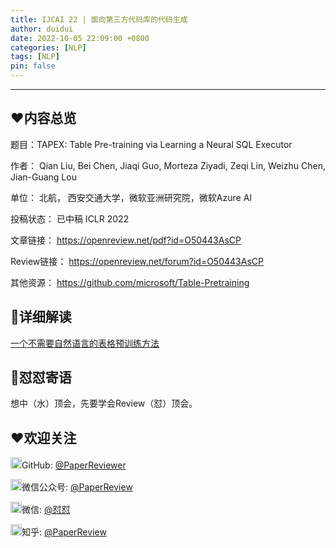 ```yaml
---
title: IJCAI 22 | 面向第三方代码库的代码生成
author: duidui
date: 2022-10-05 22:09:00 +0800
categories: [NLP]
tags: [NLP]
pin: false
---
```


---

## ❤️内容总览

题目：TAPEX: Table Pre-training via Learning a Neural SQL Executor

作者：
Qian Liu, Bei Chen, Jiaqi Guo, Morteza Ziyadi, Zeqi Lin, Weizhu Chen, Jian-Guang Lou

单位：
北航， 西安交通大学，微软亚洲研究院，微软Azure AI

投稿状态：
已中稿 ICLR 2022

文章链接：
https://openreview.net/pdf?id=O50443AsCP

Review链接：
https://openreview.net/forum?id=O50443AsCP

其他资源：
https://github.com/microsoft/Table-Pretraining

## 💯详细解读

[一个不需要自然语言的表格预训练方法](https://mp.weixin.qq.com/s?__biz=MzI2NDAwNzUyNw==&mid=2247485503&idx=1&sn=3cae258417f0f12ac92da158ac1ed690&chksm=eab27237ddc5fb215401dbd7c71e41c4f50fc20404d9e6550231139769ae9d2885c486db2590&token=574125563&lang=zh_CN#rd)


## 🌈怼怼寄语

想中（水）顶会，先要学会Review（怼）顶会。

## ❤欢迎关注
<img src="https://s3.bmp.ovh/imgs/2022/09/30/ba20907fb6c0f184.png" alt="GitHub"  width="18px" height="18px" />GitHub: [@PaperReviewer](https://github.com/PaperReviewer/PaperReviewer.github.io)

<img src="https://s3.bmp.ovh/imgs/2022/09/30/a406c07d4b5b1c72.png" alt="微信公众号"  width="18px" height="18px" />微信公众号: [@PaperReview](https://camo.githubusercontent.com/076ac5918dc3e11815cb1f636950af3ab51e1deca566fce0105bb73951cd251e/68747470733a2f2f73332e626d702e6f76682f696d67732f323032322f31302f30342f633631306565386232363065633838632e6a706567)

<img src="https://tva1.sinaimg.cn/large/008i3skNly1gxlhtmg11mj305k05k746.jpg" alt="微信"  width="18px" height="18px" />微信: [@怼怼](https://camo.githubusercontent.com/fb4451bbbe17f1dabe6d704db200bb0ac1a76412a416c79fa564b51b38261f64/68747470733a2f2f73332e626d702e6f76682f696d67732f323032322f31302f30342f373462363633313538613739626264352e6a706567)

<img src="https://s3.bmp.ovh/imgs/2022/10/01/45453eef71d2016b.png" alt="知乎"  width="18px" height="18px" />知乎: [@PaperReview](https://www.zhihu.com/people/zanbo-93-22)
